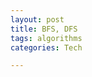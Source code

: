```yaml
---
layout: post
title: BFS, DFS  
tags: algorithms
categories: Tech 

---
```


<script src="https://gist.github.com/selimslab/b79fcd36a3a837b0e81cae7b7865ede6.js"></script>
